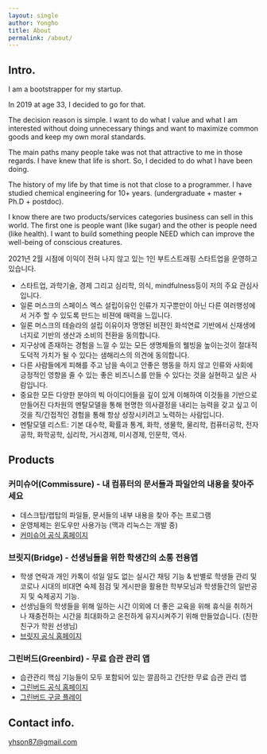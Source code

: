 ```yaml
---
layout: single
author: Yongho
title: About
permalink: /about/
---
```


## Intro.

I am a bootstrapper for my startup. 

In 2019 at age 33, I decided to go for that. 

The decision reason is simple. I want to do what I value and what I am interested without doing unnecessary things and want to maximize common goods and keep my own moral standards. 

The main paths many people take was not that attractive to me in those regards. I have knew that life is short. So, I decided to do what I have been doing.   

The history of my life by that time is not that close to a programmer. I have studied chemical engineering for 10+ years. (undergraduate + master + Ph.D + postdoc).

I know there are two products/services categories business can sell in this world. The first one is people want (like sugar) and the other is people need (like health). I want to build something people NEED which can improve the well-being of conscious creatures.

2021년 2월 시점에 이익이 전혀 나지 않고 있는 1인 부트스트래핑 스타트업을 운영하고 있습니다.
- 스타트업, 과학기술, 경제 그리고 심리학, 의식, mindfulness등이 저의 주요 관심사 입니다. 
- 일론 머스크의 스페이스 엑스 설립이유인 인류가 지구뿐만이 아닌 다른 여러행성에서 거주 할 수 있도록 만드는 비젼에 매력을 느낍니다.
- 일론 머스크의 테슬라의 설립 이유이자 명명된 비젼인 화석연료 기반에서 신재생에너지로 기반의 생산과 소비의 전환을 동의합니다.
- 지구상에 존재하는 경험을 느낄 수 있는 모든 생명체들의 웰빙을 높이는것이 절대적 도덕적 가치가 될 수 있다는 샘해리스의 의견에 동의합니다.
- 다른 사람들에게 피해를 주고 남을 속이고 안좋은 행동을 하지 않고 인류와 사회에 긍정적인 영향을 줄 수 있는 좋은 비즈니스를 만들 수 있다는 것을 실현하고 싶은 사람입니다.
- 중요한 모든 다양한 분야의 빅 아이디어들을 깊이 있게 이해하여 이것들을 기반으로 만들어진 다차원의 멘탈모델을 통해 현명한 의사결정을 내리는 능력을 갖고 싶고 이것을 직/간접적인 경험을 통해 항상 성장시키려고 노력하는 사람입니다.
- 멘탈모델 리스트: 기본 대수학, 확률과 통계, 화학, 생물학, 물리학, 컴퓨터공학, 전자공학, 화학공학, 심리학, 거시경제, 미시경제, 인문학, 역사.    

## Products

### 커미슈어(Commissure) - 내 컴퓨터의 문서들과 파일안의 내용을 찾아주세요
- 데스크탑/랩탑의 파일들, 문서들의 내부 내용을 찾아 주는 프로그램
- 운영체제는 윈도우만 사용가능 (맥과 리눅스는 개발 중)
- [커미슈어 공식 홈페이지](https://www.thecommissure.com)

### 브릿지(Bridge) - 선생님들을 위한 학생간의 소통 전용앱
- 학생 연락과 개인 카톡이 섞일 일도 없는 실시간 채팅 기능 & 반별로 학생들 관리 및 코로나 시대의 비대면 숙제 점검 및 게시판을 활용한 학부모님과 학생들간의 일반공지 및 숙제공지 기능. 
- 선생님들의 학생들을 위해 일하는 시간 이외에 더 좋은 교육을 위해 휴식을 취하거나 재충전하는 시간을 최대화하고 온전하게 유지시켜주기 위해 만들었습니다. (친한친구가 학원 선생님)
- [브릿지 공식 홈페이지](https://www.ebridging.com)

### 그린버드(Greenbird) - 무료 습관 관리 앱
- 습관관리 핵심 기능들이 모두 포함되어 있는 깔끔하고 간단한 무료 습관 관리 앱
- [그린버드 공식 홈페이지](https://www.greenbird.link)
- [그린버드 구글 플레이](https://play.google.com/store/apps/details?id=com.sssonly.greenbird)

## Contact info.
yhson87@gmail.com
